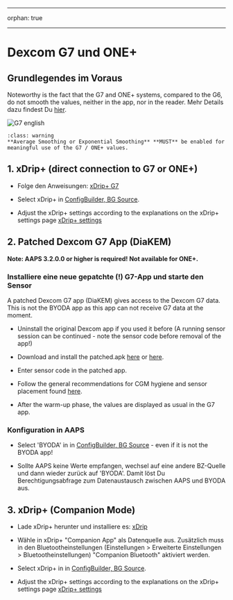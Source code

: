 - - -
orphan: true
- - -

# Dexcom G7 und ONE+


## Grundlegendes im Voraus

Noteworthy is the fact that the G7 and ONE+ systems, compared to the G6, do not smooth the values, neither in the app, nor in the reader. Mehr Details dazu findest Du [hier](https://www.dexcom.com/en-us/faqs/why-does-past-cgm-data-look-different-from-past-data-on-receiver-and-follow-app).

![G7 english](../images/6fe30b84-227a-4bae-a9a5-527cee341dbf.png)

```{admonition} [Smoothing method](../CompatibleCgms/SmoothingBloodGlucoseData.md)
:class: warning
**Average Smoothing or Exponential Smoothing** **MUST** be enabled for meaningful use of the G7 / ONE+ values.  
```

## 1. xDrip+ (direct connection to G7 or ONE+)

- Folge den Anweisungen: [xDrip+ G7](https://navid200.github.io/xDrip/docs/Dexcom/G7.html)
- Select  xDrip+ in [ConfigBuilder, BG Source](#Config-Builder-bg-source).

- Adjust the xDrip+ settings according to the explanations on the xDrip+ settings page  [xDrip+ settings](../CompatibleCgms/xDrip.md)

## 2.  Patched Dexcom G7 App (DiaKEM)

**Note: AAPS 3.2.0.0 or higher is required! Not available for ONE+.**

### Installiere eine neue gepatchte (!) G7-App und starte den Sensor

A patched Dexcom G7 app (DiaKEM) gives access to the Dexcom G7 data. This is not the BYODA app as this app can not receive G7 data at the moment.

- Uninstall the original Dexcom app if you used it before (A running sensor session can be continued - note the sensor code before removal of the app!)

- Download and install the patched.apk [here](https://github.com/authorgambel/g7/releases) or [here](https://github.com/emmatovar27/dexcom-g7-apk-patcher/releases).

- Enter sensor code in the patched app.

- Follow the general recommendations for CGM hygiene and sensor placement found [here](../CompatibleCgms/GeneralCGMRecommendation.md).

- After the warm-up phase, the values are displayed as usual in the G7 app.

### Konfiguration in AAPS

- Select 'BYODA' in in [ConfigBuilder, BG Source](#Config-Builder-bg-source) - even if it is not the BYODA app!

- Sollte AAPS keine Werte empfangen, wechsel auf eine andere BZ-Quelle und dann wieder zurück auf 'BYODA'. Damit löst Du Berechtigungsabfrage zum Datenaustausch zwischen AAPS und BYODA aus.

## 3. xDrip+ (Companion Mode)

-   Lade xDrip+ herunter und installiere es: [xDrip](https://github.com/NightscoutFoundation/xDrip)
- Wähle in xDrip+ "Companion App" als Datenquelle aus. Zusätzlich muss in den Bluetootheinstellungen (Einstellungen > Erweiterte Einstellungen > Bluetootheinstellungen) "Companion Bluetooth" aktiviert werden.
-   Select  xDrip+ in in [ConfigBuilder, BG Source](#Config-Builder-bg-source).

-   Adjust the xDrip+ settings according to the explanations on the xDrip+ settings page  [xDrip+ settings](../CompatibleCgms/xDrip.md) 
